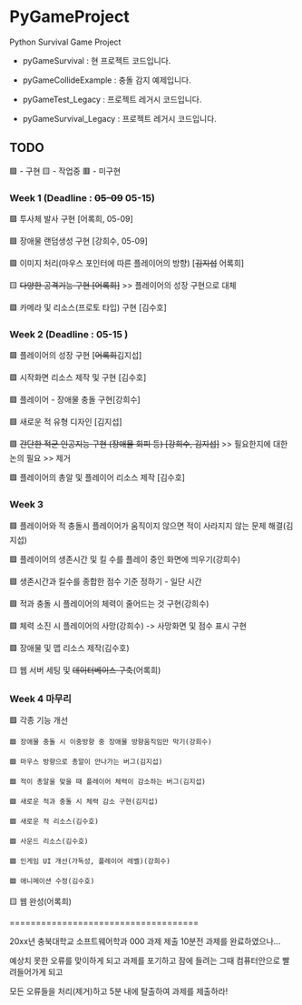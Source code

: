 
# PyGameProject

Python Survival Game Project

  

* pyGameSurvival : 현 프로젝트 코드입니다.

* pyGameCollideExample : 충돌 감지 예제입니다.
* pyGameTest_Legacy : 프로젝트 레거시 코드입니다.
* pyGameSurvival_Legacy : 프로젝트 레거시 코드입니다.


## TODO
🟩 - 구현
🟨 - 작업중
🟥 - 미구현

### Week 1 (Deadline : ~~05-09~~ 05-15)

🟩 투사체 발사 구현 [어록희, 05-09]

🟩 장애물 랜덤생성 구현 [강희수, 05-09]

🟩 이미지 처리(마우스 포인터에 따른 플레이어의 방향) [~~김지섭~~ 어록희]

🟨 ~~다양한 공격기능 구현 [어록희]~~ >> 플레이어의 성장 구현으로 대체

🟩 카메라 및 리소스(프로토 타입) 구현 [김수호]

  

### Week 2 (Deadline : 05-15 )

🟩 플레이어의 성장 구현 [~~어록희~~김지섭]

🟩 시작화면 리소스 제작 및 구현 [김수호]

🟩 플레이어 - 장애물 충돌 구현[강희수]

🟩 새로운 적 유형 디자인 [김지섭]

🟩 ~~간단한 적군 인공지능 구현 (장애물 회피 등) [강희수, 김지섭]~~ >> 필요한지에 대한 논의 필요 >> 제거

🟩 플레이어의 총알 및 플레이어 리소스 제작 [김수호]


### Week 3

🟩 플레이어와 적 충돌시 플레이어가 움직이지 않으면 적이 사라지지 않는 문제 해결(김지섭)

🟩 플레이어의 생존시간 및 킬 수를 플레이 중인 화면에 띄우기(강희수)

🟩 생존시간과 킬수를 종합한 점수 기준 정하기 - 일단 시간

🟩 적과 충돌 시 플레이어의 체력이 줄어드는 것 구현(강희수)

🟩 체력 소진 시 플레이어의 사망(강희수) -> 사망화면 및 점수 표시 구현

🟩 장애물 및 맵 리소스 제작(김수호)

🟨 웹 서버 세팅 및 ~~데이터베이스 구축~~(어록희)

  

### Week 4 마무리

🟩 각종 기능 개선
    
    🟩 장애물 충돌 시 이중방향 중 장애물 방향움직임만 막기(강희수)

    🟩 마우스 방향으로 총알이 안나가는 버그(김지섭)

    🟩 적이 총알을 맞을 때 플레이어 체력이 감소하는 버그(김지섭)

    🟩 새로운 적과 충돌 시 체력 감소 구현(김지섭)

    🟩 새로운 적 리소스(김수호)

    🟩 사운드 리소스(김수호)

    🟩 인게임 UI 개선(가독성, 플레이어 레벨)(강희수)

    🟩 애니메이션 수정(김수호)    

🟨 웹 완성(어록희)



====================================

20xx년 충북대학교 소프트웨어학과 000
과제 제출 10분전 과제를 완료하였으나...

예상치 못한 오류를 맞이하게 되고
과제를 포기하고 잠에 들려는 그때
컴퓨터안으로 빨려들어가게 되고

모든 오류들을 처리(제거)하고 5분 내에 탈출하여 과제를 제출하라!
